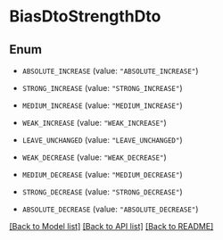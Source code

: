 # BiasDtoStrengthDto

## Enum


* `ABSOLUTE_INCREASE` (value: `"ABSOLUTE_INCREASE"`)

* `STRONG_INCREASE` (value: `"STRONG_INCREASE"`)

* `MEDIUM_INCREASE` (value: `"MEDIUM_INCREASE"`)

* `WEAK_INCREASE` (value: `"WEAK_INCREASE"`)

* `LEAVE_UNCHANGED` (value: `"LEAVE_UNCHANGED"`)

* `WEAK_DECREASE` (value: `"WEAK_DECREASE"`)

* `MEDIUM_DECREASE` (value: `"MEDIUM_DECREASE"`)

* `STRONG_DECREASE` (value: `"STRONG_DECREASE"`)

* `ABSOLUTE_DECREASE` (value: `"ABSOLUTE_DECREASE"`)


[[Back to Model list]](../README.md#documentation-for-models) [[Back to API list]](../README.md#documentation-for-api-endpoints) [[Back to README]](../README.md)


